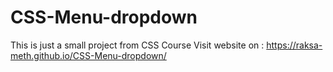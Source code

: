 # CSS-Menu-dropdown
This is just a small project from CSS Course
Visit website on : https://raksa-meth.github.io/CSS-Menu-dropdown/
